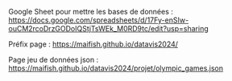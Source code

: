 Google Sheet pour mettre les bases de données : https://docs.google.com/spreadsheets/d/17Fy-enSIw-ouCM2rcoDrzGODoIQStjTsWEk_M0RD9tc/edit?usp=sharing

Préfix page : https://maifish.github.io/datavis2024/

Page jeu de données json : https://maifish.github.io/datavis2024/projet/olympic_games.json
